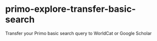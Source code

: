 # primo-explore-transfer-basic-search
Transfer your Primo basic search query to WorldCat or Google Scholar
